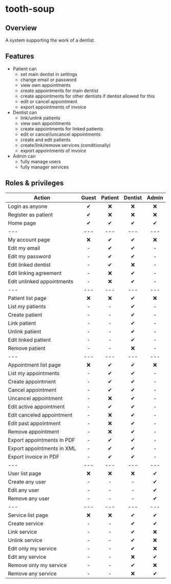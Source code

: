 # tooth-soup

## Overview

A system supporting the work of a dentist.

## Features

- Patient can
  - set main dentist in settings
  - change email or password
  - view own appointments
  - create appointments for main dentist
  - create appointments for other dentists if dentist allowed for this
  - edit or cancel appointment
  - export appointments of invoice
- Dentist can
  - link/unlink patients
  - view own appointments
  - create appointments for linked patients
  - edit or cancel/uncancel appointments
  - create and edit patients
  - create/link/remove services (conditionally)
  - export appointments of invoice
- Admin can
  - fully manage users
  - fully manager services

## Roles & privileges

Action | Guest | Patient | Dentist | Admin
--- | :---: | :---: | :---: | :---:
Login as anyone | ✔ | ❌ | ❌ | ❌
Register as patient | ✔ | ❌ | ❌ | ❌
Home page | ✔ | ✔ | ✔ | ✔
--- | --- | --- | --- | ---
My account page | ❌ | ✔ | ✔ | ❌
Edit my email | - | ✔ | ✔ | -
Edit my password | - | ✔ | ✔ | -
Edit linked dentist | - | ✔ | ❌ | -
Edit linking agreement | - | ❌ | ✔ | -
Edit unlinked appointments | - | ❌ | ✔ | -
--- | --- | --- | --- | ---
Patient list page | ❌ | ❌ | ✔ | ❌
List my patients | - | - | ✔ | -
Create patient | - | - | ✔ | -
Link patient | - | - | ✔ | -
Unlink patient | - | - | ✔ | -
Edit linked patient | - | - | ✔ | -
Remove patient | - | - | ❌ | -
--- | --- | --- | --- | ---
Appointment list page | ❌ | ✔ | ✔ | ❌
List my appointments | - | ✔ | ✔ | -
Create appointment | - | ✔ | ✔ | -
Cancel appointment | - | ✔ | ✔ | -
Uncancel appointment | - | ❌ | ✔ | -
Edit active appointment | - | ✔ | ✔ | -
Edit canceled appointment | - | ❌ | ✔ | -
Edit past appointment | - | ❌ | ✔ | -
Remove appointment | - | ❌ | ✔ | -
Export appointments in PDF | - | ✔ | ✔ | -
Export appointments in XML | - | ✔ | ✔ | -
Export invoice in PDF | - | ✔ | ✔ | -
--- | --- | --- | --- | ---
User list page | ❌ | ❌ | ❌ | ✔
Create any user | - | - | - | ✔
Edit any user | - | - | - | ✔
Remove any user | - | - | - | ✔
--- | --- | --- | --- | ---
Service list page | ❌ | ❌ | ✔ | ✔
Create service | - | - | ✔ | ✔
Link service | - | - | ✔ | ❌
Unlink service | - | - | ✔ | ❌
Edit only my service | - | - | ✔ | ❌
Edit any service | - | - | ❌ | ✔
Remove only my service | - | - | ✔ | ❌
Remove any service | - | - | ❌ | ✔